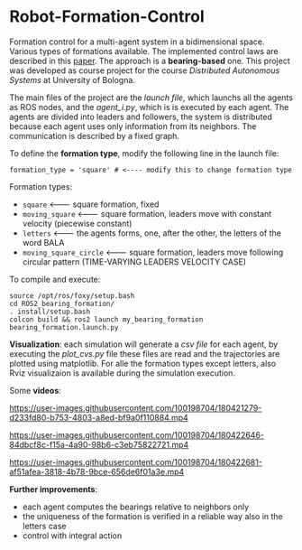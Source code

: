 # Robot-Formation-Control
Formation control for a multi-agent system in a bidimensional space. Various types of formations available.
The implemented control laws are described in this [paper](https://arxiv.org/pdf/1506.05636.pdf). The approach is a **bearing-based** one.
This project was developed as course project for the course *Distributed Autonomous Systems* at University of Bologna. 

The main files of the project are the *launch file*, which launchs all the agents as ROS nodes, and the *agent_i.py*, which is is executed by each agent.
The agents are divided into leaders and followers, the system is distributed because each agent uses only information from its neighbors. The communication is described by a fixed graph.

To define the **formation type**, modify the following line in the launch file:
```
formation_type = 'square' # <---- modify this to change formation type
```

Formation types:
- `square`               <--- square formation, fixed
- `moving_square`        <--- square formation, leaders move with constant velocity (piecewise constant)
- `letters`              <--- the agents forms, one, after the other, the letters of the word BALA
- `moving_square_circle` <--- square formation, leaders move following circular pattern (TIME-VARYING LEADERS VELOCITY CASE)

To compile and execute:
```
source /opt/ros/foxy/setup.bash
cd ROS2_bearing_formation/
. install/setup.bash
colcon build && ros2 launch my_bearing_formation bearing_formation.launch.py
```

**Visualization**: each simulation will generate a *csv file* for each agent, by executing the *plot_cvs.py* file these files are read and the trajectories are plotted using matplotlib.
For alle the formation types except letters, also Rviz visualizaion is available during the simulation execution.

Some **videos**:

https://user-images.githubusercontent.com/100198704/180421279-d233fd80-b753-4803-a8ed-bf9a0f110884.mp4




https://user-images.githubusercontent.com/100198704/180422646-84dbcf8c-f15a-4a90-98b6-c3eb75822721.mp4



https://user-images.githubusercontent.com/100198704/180422681-af51afea-3818-4b78-9bce-656de6f01a3e.mp4

**Further improvements**:
- each agent computes the bearings relative to neighbors only
- the uniqueness of the formation is verified in a reliable way also in the letters case
- control with integral action
